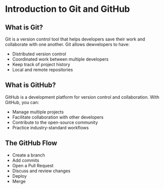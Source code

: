 # Introduction to Git and GitHub

## What is Git?
Git is a version control tool that helps developers save their work and collaborate with one another. Git allows dewvelopers to have:
- Distributed version control
- Coordinated work between multiple developers
- Keep track of project history
- Local and remote repositories

## What is GitHub?
GitHub is a development platform for version control and collaboration. With GitHub, you can:
- Manage multiple projects 
- Facilitate collaboration with other developers
- Contribute to the open-source community
- Practice industry-standard workflows 

## The GitHub Flow
- Create a branch
- Add commits 
- Open a Pull Request 
- Discuss and review changes
- Deploy
- Merge

